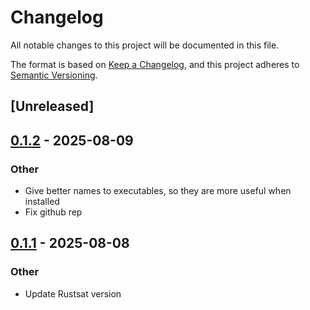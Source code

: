 # Changelog

All notable changes to this project will be documented in this file.

The format is based on [Keep a Changelog](https://keepachangelog.com/en/1.0.0/),
and this project adheres to [Semantic Versioning](https://semver.org/spec/v2.0.0.html).

## [Unreleased]

## [0.1.2](https://github.com/stacs-cp/demystify-rs/compare/demystify-web-v0.1.1...demystify-web-v0.1.2) - 2025-08-09

### Other

- Give better names to executables, so they are more useful when installed
- Fix github rep

## [0.1.1](https://github.com/stacs-cp/demystify-rs/compare/demystify-web-v0.1.0...demystify-web-v0.1.1) - 2025-08-08

### Other

- Update Rustsat version
